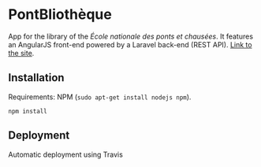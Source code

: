 PontBliothèque
=====

App for the library of the _École nationale des ponts et chausées_. It features an AngularJS front-end powered by a Laravel back-end (REST API). [Link to the site](http://resa-biblio.enpc.org).

Installation
------------

Requirements: NPM (`sudo apt-get install nodejs npm`).
```
npm install
```

Deployment
----------

Automatic deployment using Travis
